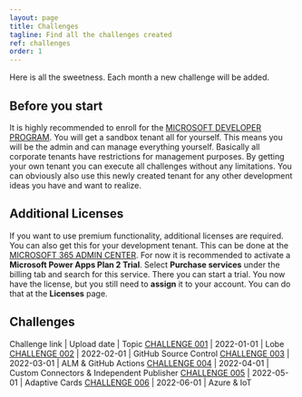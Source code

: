 ```yaml
---
layout: page
title: Challenges
tagline: Find all the challenges created
ref: challenges
order: 1
---
```


Here is all the sweetness. Each month a new challenge will be added.

## Before you start

It is highly recommended to enroll for the [MICROSOFT DEVELOPER PROGRAM](https://developer.microsoft.com/en-us/microsoft-365/dev-program). You will get a sandbox tenant all for yourself. This means you will be the admin and can manage everything yourself. Basically all corporate tenants have restrictions for management purposes. By getting your own tenant you can execute all challenges without any limitations. You can obviously also use this newly created tenant for any other development ideas you have and want to realize.

## Additional Licenses

If you want to use premium functionality, additional licenses are required. You can also get this for your development tenant. This can be done at the [MICROSOFT 365 ADMIN CENTER](https://admin.microsoft.com/). For now it is recommended to activate a **Microsoft Power Apps Plan 2 Trial**. Select **Purchase services** under the billing tab and search for this service. There you can start a trial. You now have the license, but you still need to **assign** it to your account. You can do that at the **Licenses** page.

## Challenges

Challenge link | Upload date | Topic
[CHALLENGE 001](/_posts/2022-01-01-challenge-001.md) | 2022-01-01 | Lobe
[CHALLENGE 002](/_posts/2022-02-01-challenge-002.md) | 2022-02-01 | GitHub Source Control
[CHALLENGE 003](/_posts/2022-03-01-challenge-003.md) | 2022-03-01 | ALM & GitHub Actions
[CHALLENGE 004](/_posts/2022-04-01-challenge-004.md) | 2022-04-01 | Custom Connectors & Independent Publisher
[CHALLENGE 005](/_posts/2022-05-01-challenge-005.md) | 2022-05-01 | Adaptive Cards
[CHALLENGE 006](/_posts/2022-06-01-challenge-006.md) | 2022-06-01 | Azure & IoT
